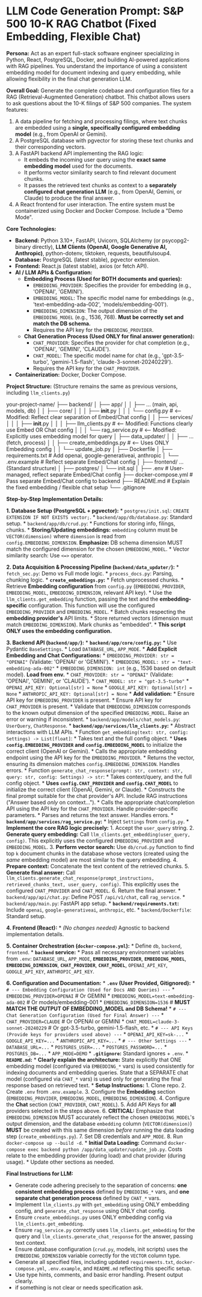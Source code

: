 # **LLM Code Generation Prompt: S&P 500 10-K RAG Chatbot (Fixed Embedding, Flexible Chat)**

**Persona:** Act as an expert full-stack software engineer specializing in Python, React, PostgreSQL, Docker, and building AI-powered applications with RAG pipelines. You understand the importance of using a consistent embedding model for document indexing and query embedding, while allowing flexibility in the final chat generation LLM.

**Overall Goal:** Generate the complete codebase and configuration files for a RAG (Retrieval-Augmented Generation) chatbot. This chatbot allows users to ask questions about the 10-K filings of S&P 500 companies. The system features:
1.  A data pipeline for fetching and processing filings, where text chunks are embedded using a **single, specifically configured embedding model** (e.g., from OpenAI or Gemini).
2.  A PostgreSQL database with pgvector for storing these text chunks and their corresponding vectors.
3.  A FastAPI backend API implementing the RAG logic:
    *   It embeds the incoming user query using the **exact same embedding model** used for the documents.
    *   It performs vector similarity search to find relevant document chunks.
    *   It passes the retrieved text chunks as context to a **separately configured chat generation LLM** (e.g., from OpenAI, Gemini, or Claude) to produce the final answer.
4.  A React frontend for user interaction.
The entire system must be containerized using Docker and Docker Compose. Include a "Demo Mode".

**Core Technologies:**
*   **Backend:** Python 3.10+, FastAPI, Uvicorn, SQLAlchemy (or psycopg2-binary directly), **LLM Clients (OpenAI, Google Generative AI, Anthropic)**, python-dotenv, tiktoken, requests, beautifulsoup4.
*   **Database:** PostgreSQL (latest stable), pgvector extension.
*   **Frontend:** React.js (latest stable), axios (or fetch API).
*   **AI / LLM APIs & Configuration:**
    *   **Embedding Process (Used for BOTH documents and queries):**
        *   `EMBEDDING_PROVIDER`: Specifies the provider for embedding (e.g., 'OPENAI', 'GEMINI').
        *   `EMBEDDING_MODEL`: The specific model name for embeddings (e.g., 'text-embedding-ada-002', 'models/embedding-001').
        *   `EMBEDDING_DIMENSION`: The output dimension of the `EMBEDDING_MODEL` (e.g., 1536, 768). **Must be correctly set and match the DB schema.**
        *   Requires the API key for the `EMBEDDING_PROVIDER`.
    *   **Chat Generation Process (Used ONLY for final answer generation):**
        *   `CHAT_PROVIDER`: Specifies the provider for chat completion (e.g., 'OPENAI', 'GEMINI', 'CLAUDE').
        *   `CHAT_MODEL`: The specific model name for chat (e.g., 'gpt-3.5-turbo', 'gemini-1.5-flash', 'claude-3-sonnet-20240229').
        *   Requires the API key for the `CHAT_PROVIDER`.
*   **Containerization:** Docker, Docker Compose.

**Project Structure:**
(Structure remains the same as previous versions, including `llm_clients.py`)

your-project-name/
├── backend/
│   ├── app/
│   │   ├── ... (main, api, models, db)
│   │   ├── core/
│   │   │   ├── __init__.py
│   │   │   └── config.py     # <-- Modified: Reflect clear separation of Embed/Chat config
│   │   ├── services/
│   │   │   ├── __init__.py
│   │   │   ├── llm_clients.py  # <-- Modified: Functions clearly use Embed OR Chat config
│   │   │   └── rag_service.py  # <-- Modified: Explicitly uses embedding model for query
│   ├── data_updater/
│   │   ├── ... (fetch, process)
│   │   ├── create_embeddings.py # <-- Uses ONLY Embedding config
│   │   └── update_job.py
│   ├── Dockerfile
│   ├── requirements.txt        # Add openai, google-generativeai, anthropic
│   └── .env.example            # Reflect separate Embed/Chat config
│
├── frontend/ ... (Standard structure)
│
├── postgres/
│   └── init.sql
│
├── .env                     # User-managed, reflect separate Embed/Chat config
├── docker-compose.yml       # Pass separate Embed/Chat config to backend
├── README.md                # Explain the fixed embedding / flexible chat setup
└── .gitignore

**Step-by-Step Implementation Details:**

**1. Database Setup (PostgreSQL + pgvector):**
    *   `postgres/init.sql`: `CREATE EXTENSION IF NOT EXISTS vector;`.
    *   `backend/app/db/database.py`: Standard setup.
    *   `backend/app/db/crud.py`:
        *   Functions for storing info, filings, chunks.
        *   **Storing/Updating embeddings:** `embedding` column must be `VECTOR(dimension)` where `dimension` is read from `config.EMBEDDING_DIMENSION`. **Emphasize:** DB schema dimension MUST match the configured dimension for the chosen `EMBEDDING_MODEL`.
        *   Vector similarity search: Use `<=>` operator.

**2. Data Acquisition & Processing Pipeline (`backend/data_updater/`):**
    *   `fetch_sec.py`: Demo vs Full mode logic.
    *   `process_docs.py`: Parsing, chunking logic.
    *   **`create_embeddings.py`:**
        *   Fetch unprocessed chunks.
        *   Retrieve **Embedding configuration** from `config.py` (`EMBEDDING_PROVIDER`, `EMBEDDING_MODEL`, `EMBEDDING_DIMENSION`, relevant API key).
        *   Use the `llm_clients.get_embedding` function, passing the text and the **embedding-specific** configuration. This function will use the configured `EMBEDDING_PROVIDER` and `EMBEDDING_MODEL`.
        *   Batch chunks respecting the **embedding provider's** API limits.
        *   Store returned vectors (dimension must match `EMBEDDING_DIMENSION`). Mark chunks as "embedded".
        *   **This script ONLY uses the embedding configuration.**

**3. Backend API (`backend/app/`):**
    *   **`backend/app/core/config.py`:**
        *   Use Pydantic `BaseSettings`.
        *   Load `DATABASE_URL`, `APP_MODE`.
        *   **Add Explicit Embedding and Chat Configurations:**
            *   `EMBEDDING_PROVIDER: str = "OPENAI"` (Validate: 'OPENAI' or 'GEMINI').
            *   `EMBEDDING_MODEL: str = "text-embedding-ada-002"`
            *   `EMBEDDING_DIMENSION: int` (e.g., 1536 based on default model). **Load from env.**
            *   `CHAT_PROVIDER: str = "OPENAI"` (Validate: 'OPENAI', 'GEMINI', or 'CLAUDE').
            *   `CHAT_MODEL: str = "gpt-3.5-turbo"`
            *   `OPENAI_API_KEY: Optional[str] = None`
            *   `GOOGLE_API_KEY: Optional[str] = None`
            *   `ANTHROPIC_API_KEY: Optional[str] = None`
        *   **Add validation:**
            *   Ensure API key for `EMBEDDING_PROVIDER` is present.
            *   Ensure API key for `CHAT_PROVIDER` is present.
            *   Validate that `EMBEDDING_DIMENSION` corresponds to the known output dimension of the specified `EMBEDDING_MODEL`. Raise an error or warning if inconsistent.
    *   `backend/app/models/chat_models.py`: `UserQuery`, `ChatResponse`.
    *   **`backend/app/services/llm_clients.py`:**
        *   Abstract interactions with LLM APIs.
        *   Function `get_embedding(text: str, config: Settings) -> List[float]`:
            *   Takes text and the full config object.
            *   **Uses `config.EMBEDDING_PROVIDER` and `config.EMBEDDING_MODEL`** to initialize the correct client (OpenAI or Gemini).
            *   Calls the appropriate embedding endpoint using the API key for the `EMBEDDING_PROVIDER`.
            *   Returns the vector, ensuring its dimension matches `config.EMBEDDING_DIMENSION`. Handles errors.
        *   Function `generate_chat_response(prompt: str, context: str, query: str, config: Settings) -> str`:
            *   Takes context/query, and the full config object.
            *   **Uses `config.CHAT_PROVIDER` and `config.CHAT_MODEL`** to initialize the correct client (OpenAI, Gemini, or Claude).
            *   Constructs the final prompt suitable for the chat provider's API. Include RAG instructions ("Answer based *only* on context...").
            *   Calls the appropriate chat/completion API using the API key for the `CHAT_PROVIDER`. Handle provider-specific parameters.
            *   Parses and returns the text answer. Handles errors.
    *   **`backend/app/services/rag_service.py`:**
        *   Inject `Settings` from `config.py`.
        *   **Implement the core RAG logic precisely:**
            1.  Accept the `user_query` string.
            2.  **Generate query embedding:** Call `llm_clients.get_embedding(user_query, config)`. This explicitly uses the configured `EMBEDDING_PROVIDER` and `EMBEDDING_MODEL`.
            3.  **Perform vector search:** Use `db/crud.py` function to find top `k` document chunks in the database whose vectors (created using the *same* embedding model) are most similar to the query embedding.
            4.  **Prepare context:** Concatenate the text content of the retrieved chunks.
            5.  **Generate final answer:** Call `llm_clients.generate_chat_response(prompt_instructions, retrieved_chunks_text, user_query, config)`. This explicitly uses the configured `CHAT_PROVIDER` and `CHAT_MODEL`.
            6.  Return the final answer.
    *   `backend/app/api/chat.py`: Define POST `/api/v1/chat`, call `rag_service`.
    *   `backend/app/main.py`: FastAPI app setup.
    *   **`backend/requirements.txt`:** Include `openai`, `google-generativeai`, `anthropic`, etc.
    *   `backend/Dockerfile`: Standard setup.

**4. Frontend (React):**
    *   *(No changes needed)* Agnostic to backend implementation details.

**5. Container Orchestration (`docker-compose.yml`):**
    *   Define `db`, `backend`, `frontend`.
    *   **`backend` service:**
        *   Pass all necessary environment variables from `.env`: `DATABASE_URL`, `APP_MODE`, **`EMBEDDING_PROVIDER`**, **`EMBEDDING_MODEL`**, **`EMBEDDING_DIMENSION`**, **`CHAT_PROVIDER`**, **`CHAT_MODEL`**, `OPENAI_API_KEY`, `GOOGLE_API_KEY`, `ANTHROPIC_API_KEY`.

**6. Configuration and Documentation:**
    *   **`.env` (User Provided, Gitignored):**
        *   `# --- Embedding Configuration (Used for Docs AND Queries) ---`
        *   `EMBEDDING_PROVIDER=OPENAI` # Or GEMINI
        *   `EMBEDDING_MODEL=text-embedding-ada-002` # Or models/embedding-001
        *   `EMBEDDING_DIMENSION=1536` # **MUST MATCH THE OUTPUT OF EMBEDDING_MODEL and DB Schema!**
        *   `# --- Chat Generation Configuration (Used for Final Answer) ---`
        *   `CHAT_PROVIDER=CLAUDE` # Or OPENAI or GEMINI
        *   `CHAT_MODEL=claude-3-sonnet-20240229` # Or gpt-3.5-turbo, gemini-1.5-flash, etc.
        *   `# --- API Keys (Provide keys for providers used above) ---`
        *   `OPENAI_API_KEY=sk-...`
        *   `GOOGLE_API_KEY=...`
        *   `ANTHROPIC_API_KEY=...`
        *   `# --- Other Settings ---`
        *   `DATABASE_URL=...`
        *   `POSTGRES_USER=...`
        *   `POSTGRES_PASSWORD=...`
        *   `POSTGRES_DB=...`
        *   `APP_MODE=DEMO`
    *   **`.gitignore`:** Standard ignores + `.env`.
    *   **`README.md`:**
        *   **Clearly explain the architecture:** State explicitly that ONE embedding model (configured via `EMBEDDING_*` vars) is used consistently for indexing documents and embedding queries. State that a SEPARATE chat model (configured via `CHAT_*` vars) is used only for generating the final response based on retrieved text.
        *   **Setup Instructions:**
            1. Clone repo.
            2. Create `.env` from `.env.example`.
            3. Configure the **Embedding** section (`EMBEDDING_PROVIDER`, `EMBEDDING_MODEL`, `EMBEDDING_DIMENSION`).
            4. Configure the **Chat** section (`CHAT_PROVIDER`, `CHAT_MODEL`).
            5. Add API Keys for **all** providers selected in the steps above.
            6. **CRITICAL:** Emphasize that `EMBEDDING_DIMENSION` MUST accurately reflect the chosen `EMBEDDING_MODEL`'s output dimension, and the database `embedding` column (`VECTOR(dimension)`) **MUST** be created with this same dimension *before* running the data loading step (`create_embeddings.py`).
            7. Set DB credentials and `APP_MODE`.
            8. Run `docker-compose up --build -d`.
        *   **Initial Data Loading:** Command `docker-compose exec backend python /app/data_updater/update_job.py`. Costs relate to the embedding provider (during load) and chat provider (during usage).
        *   Update other sections as needed.

**Final Instructions for LLM:**
*   Generate code adhering precisely to the separation of concerns: **one consistent embedding process** defined by `EMBEDDING_*` vars, and **one separate chat generation process** defined by `CHAT_*` vars.
*   Implement `llm_clients.py` with `get_embedding` using ONLY embedding config, and `generate_chat_response` using ONLY chat config.
*   Ensure `create_embeddings.py` uses ONLY embedding config via `llm_clients.get_embedding`.
*   Ensure `rag_service.py` correctly uses `llm_clients.get_embedding` for the query and `llm_clients.generate_chat_response` for the answer, passing text context.
*   Ensure database configuration (`crud.py`, models, init scripts) uses the `EMBEDDING_DIMENSION` variable correctly for the `VECTOR` column type.
*   Generate all specified files, including updated `requirements.txt`, `docker-compose.yml`, `.env.example`, and `README.md` reflecting this specific setup.
*   Use type hints, comments, and basic error handling. Present output clearly.
* if something is not clear or needs specification ask. 
